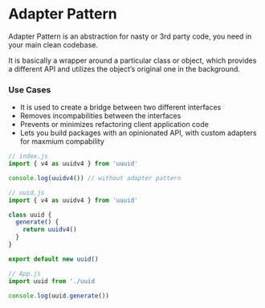 # Adapter Pattern

Adapter Pattern is an abstraction for nasty or 3rd party code, you need in your main clean codebase.

It is basically a wrapper around a particular class or object, which provides a different API and utilizes the object’s original one in the background.

### Use Cases

- It is used to create a bridge between two different interfaces
- Removes incompabilities between the interfaces
- Prevents or minimizes refactoring client application code
- Lets you build packages with an opinionated API, with custom adapters for maxmium compability

```javascript
// index.js
import { v4 as uuidv4 } from 'uuuid'

console.log(uuidv4()) // without adapter pattern
```

```javascript
// uuid.js
import { v4 as uuidv4 } from 'uuuid'

class uuid {
  generate() {
    return uuidv4()
  }
}

export default new uuid()
```

```javascript
// App.js
import uuid from './uuid

console.log(uuid.generate())
```
